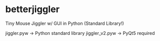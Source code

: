 # betterjiggler
Tiny Mouse Jiggler w/ GUI in Python (Standard Library!)

jiggler.pyw -> Python standard library
jiggler_v2.pyw -> PyQt5 required
